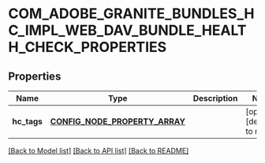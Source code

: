 # COM_ADOBE_GRANITE_BUNDLES_HC_IMPL_WEB_DAV_BUNDLE_HEALTH_CHECK_PROPERTIES

## Properties
Name | Type | Description | Notes
------------ | ------------- | ------------- | -------------
**hc_tags** | [**CONFIG_NODE_PROPERTY_ARRAY**](configNodePropertyArray.md) |  | [optional] [default to null]

[[Back to Model list]](../README.md#documentation-for-models) [[Back to API list]](../README.md#documentation-for-api-endpoints) [[Back to README]](../README.md)


